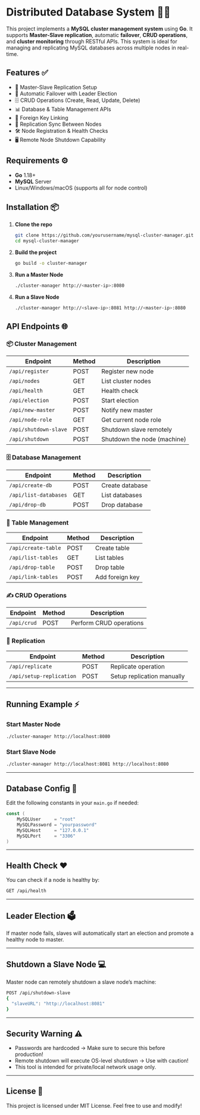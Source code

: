 
# Distributed Database System 🐬🚀

This project implements a **MySQL cluster management system** using **Go**. It supports **Master-Slave replication**, automatic **failover**, **CRUD operations**, and **cluster monitoring** through RESTful APIs. This system is ideal for managing and replicating MySQL databases across multiple nodes in real-time.

## Features ✅

- 🚀 Master-Slave Replication Setup
- 🔄 Automatic Failover with Leader Election
- 🗄️ CRUD Operations (Create, Read, Update, Delete)
- 📊 Database & Table Management APIs
- 🔗 Foreign Key Linking
- 🔄 Replication Sync Between Nodes
- 🛠️ Node Registration & Health Checks
- 🖥️ Remote Node Shutdown Capability

## Requirements ⚙️

- **Go** 1.18+
- **MySQL** Server
- Linux/Windows/macOS (supports all for node control)

## Installation 📦

1. **Clone the repo**
   ```bash
   git clone https://github.com/yourusername/mysql-cluster-manager.git
   cd mysql-cluster-manager
   ```

2. **Build the project**
   ```bash
   go build -o cluster-manager
   ```

3. **Run a Master Node**
   ```bash
   ./cluster-manager http://<master-ip>:8080
   ```

4. **Run a Slave Node**
   ```bash
   ./cluster-manager http://<slave-ip>:8081 http://<master-ip>:8080
   ```

## API Endpoints 🌐

### 📦 Cluster Management
| Endpoint                     | Method  | Description                   |
| ----------------------------  | ------- | ----------------------------- |
| `/api/register`              | POST    | Register new node             |
| `/api/nodes`                 | GET     | List cluster nodes            |
| `/api/health`                | GET     | Health check                  |
| `/api/election`              | POST    | Start election                |
| `/api/new-master`            | POST    | Notify new master             |
| `/api/node-role`             | GET     | Get current node role         |
| `/api/shutdown-slave`        | POST    | Shutdown slave remotely       |
| `/api/shutdown`              | POST    | Shutdown the node (machine)   |

### 🗄️ Database Management
| Endpoint                      | Method  | Description                   |
| ----------------------------- | ------- | ----------------------------- |
| `/api/create-db`              | POST    | Create database               |
| `/api/list-databases`         | GET     | List databases                |
| `/api/drop-db`                | POST    | Drop database                 |

### 📑 Table Management
| Endpoint                      | Method  | Description                   |
| ----------------------------- | ------- | ----------------------------- |
| `/api/create-table`           | POST    | Create table                  |
| `/api/list-tables`            | GET     | List tables                   |
| `/api/drop-table`             | POST    | Drop table                    |
| `/api/link-tables`            | POST    | Add foreign key               |

### ✍️ CRUD Operations
| Endpoint                      | Method  | Description                   |
| ----------------------------- | ------- | ----------------------------- |
| `/api/crud`                   | POST    | Perform CRUD operations       |

### 🔄 Replication
| Endpoint                      | Method  | Description                   |
| ----------------------------- | ------- | ----------------------------- |
| `/api/replicate`              | POST    | Replicate operation           |
| `/api/setup-replication`      | POST    | Setup replication manually    |

---

## Running Example ⚡

### Start Master Node
```bash
./cluster-manager http://localhost:8080
```

### Start Slave Node
```bash
./cluster-manager http://localhost:8081 http://localhost:8080
```

---

## Database Config 🔐
Edit the following constants in your `main.go` if needed:

```go
const (
    MySQLUser     = "root"
    MySQLPassword = "yourpassword"
    MySQLHost     = "127.0.0.1"
    MySQLPort     = "3306"
)
```

---

## Health Check ❤️
You can check if a node is healthy by:
```bash
GET /api/health
```

---

## Leader Election 🗳️
If master node fails, slaves will automatically start an election and promote a healthy node to master.

---

## Shutdown a Slave Node 💻
Master node can remotely shutdown a slave node’s machine:
```bash
POST /api/shutdown-slave
{
  "slaveURL": "http://localhost:8081"
}
```

---

## Security Warning ⚠️

- Passwords are hardcoded → Make sure to secure this before production!
- Remote shutdown will execute OS-level shutdown → Use with caution!
- This tool is intended for private/local network usage only.

---

## License 📄
This project is licensed under MIT License. Feel free to use and modify!

